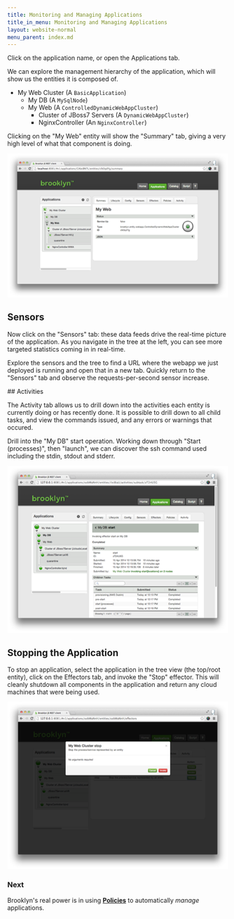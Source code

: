 ```yaml
---
title: Monitoring and Managing Applications
title_in_menu: Monitoring and Managing Applications
layout: website-normal
menu_parent: index.md
---
```


Click on the application name, or open the Applications tab.

We can explore the management hierarchy of the application, which will show us the entities it is composed of.

 * My Web Cluster (A `BasicApplication`)
     * My DB (A `MySqlNode`)
     * My Web (A `ControlledDynamicWebAppCluster`)
        * Cluster of JBoss7 Servers (A `DynamicWebAppCluster`)
        * NginxController (An `NginxController`)



Clicking on the "My Web" entity will show the "Summary" tab,
giving a very high level of what that component is doing. 

![Exploring My Web.](images/my-web.png)


## Sensors

Now click on the "Sensors" tab:
these data feeds drive the real-time picture of the application.
As you navigate in the tree at the left, you can see more targeted statistics coming in in real-time.

Explore the sensors and the tree to find a URL where the webapp we just deployed is running
and open that in a new tab. Quickly return to the "Sensors" tab and observe the requests-per-second sensor increase.  


## Activities

The Activity tab allows us to drill down into the activities each entity is currently doing or has recently done. 
It is possible to drill down to all child tasks, and view the commands issued, and any errors or warnings that occured.

Drill into the "My DB" start operation. 
Working down through  "Start (processes)", then "launch", we can discover the ssh command used including the stdin, stdout and stderr.

[![My DB Activities.](images/my-db-activities.png)](images/my-db-activities-large.png)


## Stopping the Application

To stop an application, select the application in the tree view (the top/root entity), click on the Effectors tab, and invoke the "Stop" effector. This will cleanly shutdown all components in the application and return any cloud machines that were being used.

[![My DB Activities.](images/my-web-cluster-stop-confirm.png)](images/my-web-cluster-stop-confirm-large.png)


### Next

Brooklyn's real power is in using **[Policies](policies.html)**  to automatically *manage* applications. 

